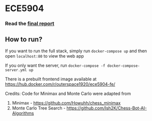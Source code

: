 # ECE5904

### Read the [final report](https://github.com/aarontravass/ECE5904/blob/82ed383431f49b960ef05a7f0f294e5b1b2d7663/ECE5904_report.pdf)

## How to run?
If you want to run the full stack, simply run `docker-compose up` 
and then open `localhost:80` to view the web app

If you only want the server, run `docker-compose -f docker-compose-server.yml up`

There is a prebuilt frontend image available at https://hub.docker.com/r/outerspace1920/ece5904-fe/

Credits:
Code for Minimax and Monte Carlo were adapted from
1. Minimax - https://github.com/Howuhh/chess_minimax
2. Monte Carlo Tree Search - https://github.com/Ish2K/Chess-Bot-AI-Algorithms
